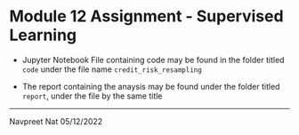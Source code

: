# Module 12 Assignment - Supervised Learning

* Jupyter Notebook File containing code may be found in the folder titled ```code``` under the file name ```credit_risk_resampling```

* The report containing the anaysis may be found under the folder titled ```report```, under the file by the same title

---

Navpreet Nat 05/12/2022